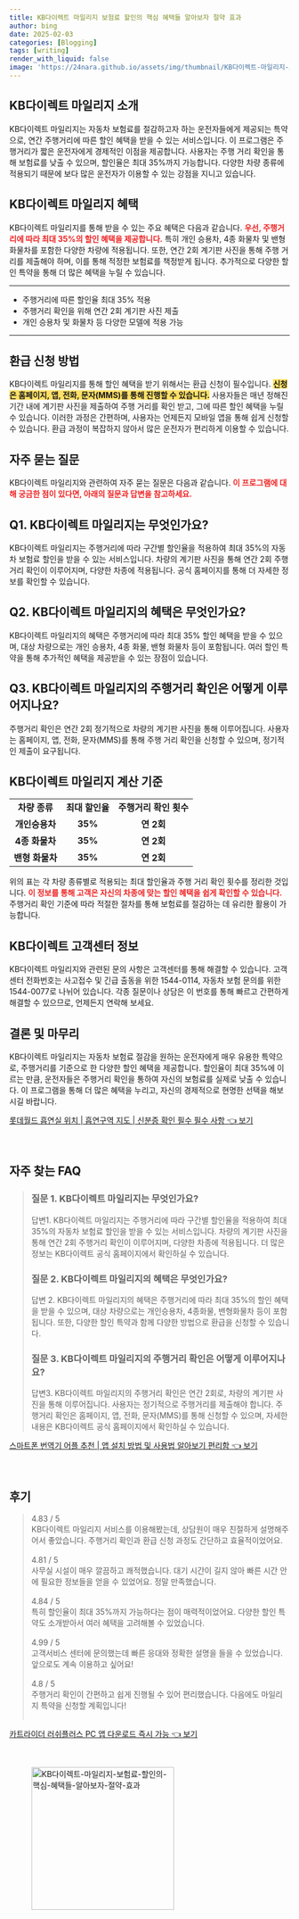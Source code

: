 ```yaml
---
title: KB다이렉트 마일리지 보험료 할인의 핵심 혜택들 알아보자 절약 효과
author: bing
date: 2025-02-03
categories: [Blogging]
tags: [writing]
render_with_liquid: false
image: 'https://24nara.github.io/assets/img/thumbnail/KB다이렉트-마일리지-보험료-할인의-핵심-혜택들-알아보자-절약-효과.webp'
---
```



<h2 id='KB다이렉트마일리지소개'>KB다이렉트 마일리지 소개</h2>

<p>KB다이렉트 마일리지는 자동차 보험료를 절감하고자 하는 운전자들에게 제공되는 특약으로, 연간 주행거리에 따른 할인 혜택을 받을 수 있는 서비스입니다. 이 프로그램은 주행거리가 짧은 운전자에게 경제적인 이점을 제공합니다. 사용자는 주행 거리 확인을 통해 보험료를 낮출 수 있으며, 할인율은 최대 35%까지 가능합니다. 다양한 차량 종류에 적용되기 때문에 보다 많은 운전자가 이용할 수 있는 강점을 지니고 있습니다.</p>

<h2 id='KB다이렉트마일리지혜택'>KB다이렉트 마일리지 혜택</h2>

<p>KB다이렉트 마일리지를 통해 받을 수 있는 주요 혜택은 다음과 같습니다. <b><span style="color: #ee2323;">우선, 주행거리에 따라 최대 35%의 할인 혜택을 제공합니다.</span></b> 특히 개인 승용차, 4종 화물차 및 밴형 화물차를 포함한 다양한 차량에 적용됩니다. 또한, 연간 2회 계기판 사진을 통해 주행 거리를 제출해야 하며, 이를 통해 적정한 보험료를 책정받게 됩니다. 추가적으로 다양한 할인 특약을 통해 더 많은 혜택을 누릴 수 있습니다.</p>

<hr />

<ul>
    <li>주행거리에 따른 할인율 최대 35% 적용</li>
    <li>주행거리 확인을 위해 연간 2회 계기판 사진 제출</li>
    <li>개인 승용차 및 화물차 등 다양한 모델에 적용 가능</li>
</ul>

<hr />

<h2 id='환급신청방법'>환급 신청 방법</h2>

<p>KB다이렉트 마일리지를 통해 할인 혜택을 받기 위해서는 환급 신청이 필수입니다. <b><span style="background-color: #ffe066;">신청은 홈페이지, 앱, 전화, 문자(MMS)를 통해 진행할 수 있습니다.</span></b> 사용자들은 매년 정해진 기간 내에 계기판 사진을 제출하여 주행 거리를 확인 받고, 그에 따른 할인 혜택을 누릴 수 있습니다. 이러한 과정은 간편하며, 사용자는 언제든지 모바일 앱을 통해 쉽게 신청할 수 있습니다. 환급 과정이 복잡하지 않아서 많은 운전자가 편리하게 이용할 수 있습니다.</p>

<h2 id='자주묻는질문'>자주 묻는 질문</h2>

<p>KB다이렉트 마일리지와 관련하여 자주 묻는 질문은 다음과 같습니다. <b><span style="color: #ee2323;">이 프로그램에 대해 궁금한 점이 있다면, 아래의 질문과 답변을 참고하세요.</span></b></p>

<h2 id='Q1'>Q1. KB다이렉트 마일리지는 무엇인가요?</h2>

<p>KB다이렉트 마일리지는 주행거리에 따라 구간별 할인율을 적용하여 최대 35%의 자동차 보험료 할인을 받을 수 있는 서비스입니다. 차량의 계기판 사진을 통해 연간 2회 주행 거리 확인이 이루어지며, 다양한 차종에 적용됩니다. 공식 홈페이지를 통해 더 자세한 정보를 확인할 수 있습니다.</p>

<h2 id='Q2'>Q2. KB다이렉트 마일리지의 혜택은 무엇인가요?</h2>

<p>KB다이렉트 마일리지의 혜택은 주행거리에 따라 최대 35% 할인 혜택을 받을 수 있으며, 대상 차량으로는 개인 승용차, 4종 화물, 밴형 화물차 등이 포함됩니다. 여러 할인 특약을 통해 추가적인 혜택을 제공받을 수 있는 장점이 있습니다.</p>

<h2 id='Q3'>Q3. KB다이렉트 마일리지의 주행거리 확인은 어떻게 이루어지나요?</h2>

<p>주행거리 확인은 연간 2회 정기적으로 차량의 계기판 사진을 통해 이루어집니다. 사용자는 홈페이지, 앱, 전화, 문자(MMS)를 통해 주행 거리 확인을 신청할 수 있으며, 정기적인 제출이 요구됩니다.</p>

<h2 id='계산기준'>KB다이렉트 마일리지 계산 기준</h2>

<table>
    <tr>
        <td style="text-align: center; height: 17px;"><b>차량 종류</b></td>
        <td style="text-align: center; height: 17px;"><b>최대 할인율</b></td>
        <td style="text-align: center; height: 17px;"><b>주행거리 확인 횟수</b></td>
    </tr>
    <tr>
        <td style="text-align: center; height: 17px;"><b>개인승용차</b></td>
        <td style="text-align: center; height: 17px;"><b>35%</b></td>
        <td style="text-align: center; height: 17px;"><b>연 2회</b></td>
    </tr>
    <tr>
        <td style="text-align: center; height: 17px;"><b>4종 화물차</b></td>
        <td style="text-align: center; height: 17px;"><b>35%</b></td>
        <td style="text-align: center; height: 17px;"><b>연 2회</b></td>
    </tr>
    <tr>
        <td style="text-align: center; height: 17px;"><b>밴형 화물차</b></td>
        <td style="text-align: center; height: 17px;"><b>35%</b></td>
        <td style="text-align: center; height: 17px;"><b>연 2회</b></td>
    </tr>
</table>

<p>위의 표는 각 차량 종류별로 적용되는 최대 할인율과 주행 거리 확인 횟수를 정리한 것입니다. <b><span style="color: #ee2323;">이 정보를 통해 고객은 자신의 차종에 맞는 할인 혜택을 쉽게 확인할 수 있습니다.</span></b> 주행거리 확인 기준에 따라 적절한 절차를 통해 보험료를 절감하는 데 유리한 활용이 가능합니다.</p>

<h2 id='고객센터정보'>KB다이렉트 고객센터 정보</h2>

<p>KB다이렉트 마일리지와 관련된 문의 사항은 고객센터를 통해 해결할 수 있습니다. 고객센터 전화번호는 사고접수 및 긴급 출동을 위한 1544-0114, 자동차 보험 문의를 위한 1544-0077로 나뉘어 있습니다. 각종 질문이나 상담은 이 번호를 통해 빠르고 간편하게 해결할 수 있으므로, 언제든지 연락해 보세요.</p>

<h2 id='마치며'>결론 및 마무리</h2>

<p>KB다이렉트 마일리지는 자동차 보험료 절감을 원하는 운전자에게 매우 유용한 특약으로, 주행거리를 기준으로 한 다양한 할인 혜택을 제공합니다. 할인율이 최대 35%에 이르는 만큼, 운전자들은 주행거리 확인을 통하여 자신의 보험료를 실제로 낮출 수 있습니다. 이 프로그램을 통해 더 많은 혜택을 누리고, 자신의 경제적으로 현명한 선택을 해보시길 바랍니다.</p>


<p><a class="click-button" title="롯데월드 흡연실 위치 | 흡연구역 지도 | 신분증 확인 필수 필수 사항" href="https://24nara.github.io/posts/%EB%A1%AF%EB%8D%B0%EC%9B%94%EB%93%9C-%ED%9D%A1%EC%97%B0%EC%8B%A4-%EC%9C%84%EC%B9%98-%ED%9D%A1%EC%97%B0%EA%B5%AC%EC%97%AD-%EC%A7%80%EB%8F%84-%EC%8B%A0%EB%B6%84%EC%A6%9D-%ED%99%95%EC%9D%B8-%ED%95%84%EC%88%98-%ED%95%84%EC%88%98-%EC%82%AC%ED%95%AD/" rel="dofollow">롯데월드 흡연실 위치 | 흡연구역 지도 | 신분증 확인 필수 필수 사항 👈 보기</a></p><br>
<h2 id='자주_찾는_FAQ'>자주 찾는 FAQ</h2>
<div itemscope="" itemtype="https://schema.org/FAQPage"> 
<blockquote> 
<div itemscope="" itemprop="mainEntity" itemtype="https://schema.org/Question"> 
<h3 itemprop="name">질문 1. KB다이렉트 마일리지는 무엇인가요?</h3> 
<div itemscope="" itemprop="acceptedAnswer" itemtype="https://schema.org/Answer"> 
<span itemprop="text"> 
<p>답변1. KB다이렉트 마일리지는 주행거리에 따라 구간별 할인율을 적용하여 최대 35%의 자동차 보험료 할인을 받을 수 있는 서비스입니다. 차량의 계기판 사진을 통해 연간 2회 주행거리 확인이 이루어지며, 다양한 차종에 적용됩니다. 더 많은 정보는 KB다이렉트 공식 홈페이지에서 확인하실 수 있습니다.</p> 
</span> 
</div> 
</div> 
<div itemscope="" itemprop="mainEntity" itemtype="https://schema.org/Question"> 
<h3 itemprop="name">질문 2. KB다이렉트 마일리지의 혜택은 무엇인가요?</h3> 
<div itemscope="" itemprop="acceptedAnswer" itemtype="https://schema.org/Answer"> 
<span itemprop="text"> 
<p>답변 2. KB다이렉트 마일리지의 혜택은 주행거리에 따라 최대 35%의 할인 혜택을 받을 수 있으며, 대상 차량으로는 개인승용차, 4종화물, 밴형화물차 등이 포함됩니다. 또한, 다양한 할인 특약과 함께 다양한 방법으로 환급을 신청할 수 있습니다.</p> 
</span> 
</div> 
</div> 
<div itemscope="" itemprop="mainEntity" itemtype="https://schema.org/Question"> 
<h3 itemprop="name">질문 3. KB다이렉트 마일리지의 주행거리 확인은 어떻게 이루어지나요?</h3> 
<div itemscope="" itemprop="acceptedAnswer" itemtype="https://schema.org/Answer"> 
<span itemprop="text"> 
<p>답변3. KB다이렉트 마일리지의 주행거리 확인은 연간 2회로, 차량의 계기판 사진을 통해 이루어집니다. 사용자는 정기적으로 주행거리를 제출해야 합니다. 주행거리 확인은 홈페이지, 앱, 전화, 문자(MMS)를 통해 신청할 수 있으며, 자세한 내용은 KB다이렉트 공식 홈페이지에서 확인하실 수 있습니다.</p> 
</span> 
</div> 
</div> 
</blockquote> 
</div>
<p><a class="click-button" title="스마트폰 번역기 어플 추천 | 앱 설치 방법 및 사용법 알아보기 편리함" href="https://24nara.github.io/posts/%EC%8A%A4%EB%A7%88%ED%8A%B8%ED%8F%B0-%EB%B2%88%EC%97%AD%EA%B8%B0-%EC%96%B4%ED%94%8C-%EC%B6%94%EC%B2%9C-%EC%95%B1-%EC%84%A4%EC%B9%98-%EB%B0%A9%EB%B2%95-%EB%B0%8F-%EC%82%AC%EC%9A%A9%EB%B2%95-%EC%95%8C%EC%95%84%EB%B3%B4%EA%B8%B0-%ED%8E%B8%EB%A6%AC%ED%95%A8/" rel="dofollow">스마트폰 번역기 어플 추천 | 앱 설치 방법 및 사용법 알아보기 편리함 👈 보기</a></p><br>
<h2 id='후기'>후기</h2>
<div itemscope itemtype="https://schema.org/Product">
  <blockquote>
  <div itemprop="review" itemscope itemtype="https://schema.org/Review">
      <div itemprop="reviewRating" itemscope itemtype="https://schema.org/Rating"> <span itemprop="ratingValue">4.83</span> / <span itemprop="bestRating">5</span> </div>
      <span itemprop="reviewBody">KB다이렉트 마일리지 서비스를 이용해봤는데, 상담원이 매우 친절하게 설명해주어서 좋았습니다. 주행거리 확인과 환급 신청 과정도 간단하고 효율적이었어요.</span>
  </div>
  <br>
  <div itemprop="review" itemscope itemtype="https://schema.org/Review">
      <div itemprop="reviewRating" itemscope itemtype="https://schema.org/Rating"> <span itemprop="ratingValue">4.81</span> / <span itemprop="bestRating">5</span> </div>
      <span itemprop="reviewBody">사무실 시설이 매우 깔끔하고 쾌적했습니다. 대기 시간이 길지 않아 빠른 시간 안에 필요한 정보들을 얻을 수 있었어요. 정말 만족했습니다.</span>
  </div>
  <br>
  <div itemprop="review" itemscope itemtype="https://schema.org/Review">
      <div itemprop="reviewRating" itemscope itemtype="https://schema.org/Rating"> <span itemprop="ratingValue">4.84</span> / <span itemprop="bestRating">5</span> </div>
      <span itemprop="reviewBody">특히 할인율이 최대 35%까지 가능하다는 점이 매력적이었어요. 다양한 할인 특약도 소개받아서 여러 혜택을 고려해볼 수 있었습니다.</span>
  </div>
  <br>
  <div itemprop="review" itemscope itemtype="https://schema.org/Review">
      <div itemprop="reviewRating" itemscope itemtype="https://schema.org/Rating"> <span itemprop="ratingValue">4.99</span> / <span itemprop="bestRating">5</span> </div>
      <span itemprop="reviewBody">고객서비스 센터에 문의했는데 빠른 응대와 정확한 설명을 들을 수 있었습니다. 앞으로도 계속 이용하고 싶어요!</span>
  </div>
  <br>
  <div itemprop="review" itemscope itemtype="https://schema.org/Review">
      <div itemprop="reviewRating" itemscope itemtype="https://schema.org/Rating"> <span itemprop="ratingValue">4.8</span> / <span itemprop="bestRating">5</span> </div>
      <span itemprop="reviewBody">주행거리 확인이 간편하고 쉽게 진행될 수 있어 편리했습니다. 다음에도 마일리지 특약을 신청할 계획입니다!</span>
  </div>
  <br>
  </blockquote>
</div>
<p><a class="click-button" title="카트라이더 러쉬플러스 PC 앱 다운로드 즉시 가능" href="https://24nara.github.io/posts/%EC%B9%B4%ED%8A%B8%EB%9D%BC%EC%9D%B4%EB%8D%94-%EB%9F%AC%EC%89%AC%ED%94%8C%EB%9F%AC%EC%8A%A4-PC-%EC%95%B1-%EB%8B%A4%EC%9A%B4%EB%A1%9C%EB%93%9C-%EC%A6%89%EC%8B%9C-%EA%B0%80%EB%8A%A5/" rel="dofollow">카트라이더 러쉬플러스 PC 앱 다운로드 즉시 가능 👈 보기</a></p><br>
<figure class="image"><img src="https://24nara.github.io/assets/img/thumbnail/KB다이렉트-마일리지-보험료-할인의-핵심-혜택들-알아보자-절약-효과.webp" alt="KB다이렉트-마일리지-보험료-할인의-핵심-혜택들-알아보자-절약-효과" width="256" height="256"></figure>